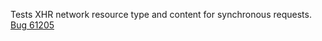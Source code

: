 Tests XHR network resource type and content for synchronous requests. [Bug 61205](https://bugs.webkit.org/show_bug.cgi?id=61205)
